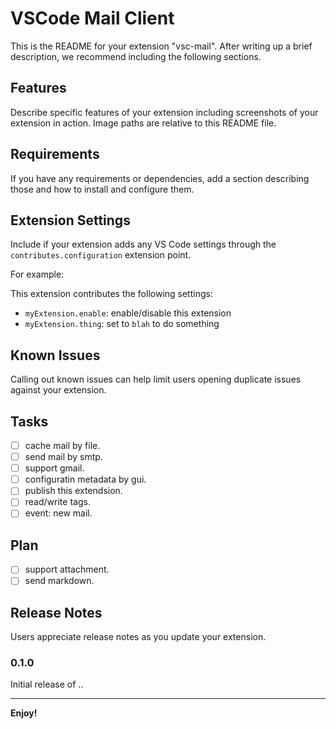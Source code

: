 # VSCode Mail Client

This is the README for your extension "vsc-mail". After writing up a brief description, we recommend including the following sections.

## Features

Describe specific features of your extension including screenshots of your extension in action. Image paths are relative to this README file.

## Requirements

If you have any requirements or dependencies, add a section describing those and how to install and configure them.

## Extension Settings

Include if your extension adds any VS Code settings through the `contributes.configuration` extension point.

For example:

This extension contributes the following settings:

* `myExtension.enable`: enable/disable this extension
* `myExtension.thing`: set to `blah` to do something

## Known Issues

Calling out known issues can help limit users opening duplicate issues against your extension.

## Tasks

- [ ] cache mail by file.
- [ ] send mail by smtp.
- [ ] support gmail.
- [ ] configuratin metadata by gui.
- [ ] publish this extendsion.
- [ ] read/write tags.
- [ ] event: new mail.

## Plan

- [ ] support attachment.
- [ ] send markdown.

## Release Notes

Users appreciate release notes as you update your extension.

### 0.1.0

Initial release of ..

-----------------------------------------------------------------------------------------------------------
**Enjoy!**
